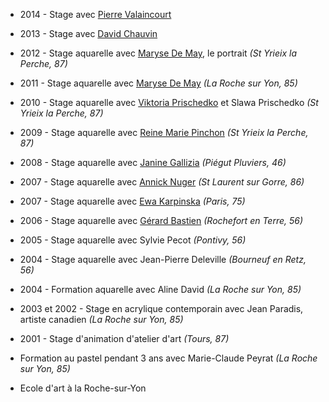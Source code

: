 * 2014 - Stage avec [Pierre Valaincourt](http://www.valaincourt.com/)
* 2013 - Stage avec [David Chauvin](http://www.davidchauvin.fr/)
* 2012 - Stage aquarelle avec [Maryse De May](http://www.marysedemay.com), le portrait *(St Yrieix la Perche, 87)*
* 2011 - Stage aquarelle avec [Maryse De May](http://www.marysedemay.com) *(La Roche sur Yon, 85)*
* 2010 - Stage aquarelle avec [Viktoria Prischedko](http://www.prischedko.de) et Slawa Prischedko *(St Yrieix la Perche, 87)*
* 2009 - Stage aquarelle avec [Reine Marie Pinchon](http://www.pinchon-aquarelles.com) *(St Yrieix la Perche, 87)*
* 2008 - Stage aquarelle avec [Janine Gallizia](http://www.gallizia.be) *(Piégut Pluviers, 46)*
* 2007 - Stage aquarelle avec [Annick Nuger](http://www.annicknuger-aquarelle.net) *(St Laurent sur Gorre, 86)*
* 2007 - Stage aquarelle avec [Ewa Karpinska](http://www.ewa-karpinska.com) *(Paris, 75)*
* 2006 - Stage aquarelle avec [Gérard Bastien](http://www.gerard-bastien.com) *(Rochefort en Terre, 56)*
* 2005 - Stage aquarelle avec Sylvie Pecot *(Pontivy, 56)*
* 2004 - Stage aquarelle avec Jean-Pierre Deleville *(Bourneuf en Retz, 56)*
* 2004 - Formation aquarelle avec Aline David *(La Roche sur Yon, 85)*
* 2003 et 2002 - Stage en acrylique contemporain avec Jean Paradis, artiste canadien *(La Roche sur Yon, 85)*
* 2001 - Stage d'animation d'atelier d'art *(Tours, 87)*


* Formation au pastel pendant 3 ans avec Marie-Claude Peyrat *(La Roche sur Yon, 85)*
* Ecole d'art à la Roche-sur-Yon
